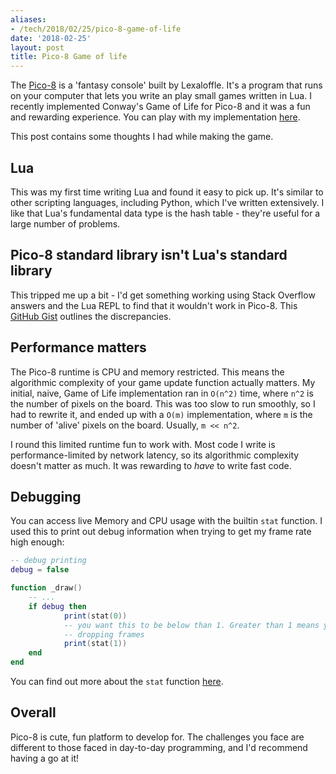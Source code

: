 ```yaml
---
aliases:
- /tech/2018/02/25/pico-8-game-of-life
date: '2018-02-25'
layout: post
title: Pico-8 Game of life
---
```


The [Pico-8](https://www.lexaloffle.com/pico-8.php) is a 'fantasy console' built
by Lexaloffle. It's a program that runs on your computer that lets you write an
play small games written in Lua. I recently implemented Conway's Game of Life
for Pico-8 and it was a fun and rewarding experience. You can play with my
implementation
[here](https://routley.io/projects/pico-8-game-of-life/index.html).

This post contains some thoughts I had while making the game.

## Lua

This was my first time writing Lua and found it easy to pick up. It's similar to
other scripting languages, including Python, which I've written extensively. I
like that Lua's fundamental data type is the hash table - they're useful for a
large number of problems.

## Pico-8 standard library isn't Lua's standard library

This tripped me up a bit - I'd get something working using Stack Overflow
answers and the Lua REPL to find that it wouldn't work in Pico-8. This [GitHub
Gist](https://gist.github.com/josefnpat/bfe4aaa5bbb44f572cd0) outlines the
discrepancies.

## Performance matters

The Pico-8 runtime is CPU and memory restricted. This means the algorithmic
complexity of your game update function actually matters. My initial, naive, Game
of Life implementation ran in `O(n^2)` time, where `n^2` is the number of pixels
on the board. This was too slow to run smoothly, so I had to rewrite it, and
ended up with a `O(m)` implementation, where `m` is the number of 'alive' pixels
on the board. Usually, `m << n^2`.

I round this limited runtime fun to work with. Most code I write is
performance-limited by network latency, so its algorithmic complexity doesn't
matter as much. It was rewarding to *have* to write fast code.

## Debugging

You can access live Memory and CPU usage with the builtin `stat` function. I
used this to print out debug information when trying to get my frame rate high
enough:

```lua
-- debug printing
debug = false

function _draw()
    -- ...
    if debug then
            print(stat(0))
            -- you want this to be below than 1. Greater than 1 means you're
            -- dropping frames
            print(stat(1)) 
    end
end
```

You can find out more about the `stat` function
[here](http://pico-8.wikia.com/wiki/Stat).

## Overall

Pico-8 is cute, fun platform to develop for. The challenges you face are
different to those faced in day-to-day programming, and I'd recommend having a
go at it!
